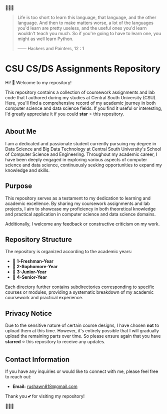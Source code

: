 🎉🎉🎉

> Life is too short to learn this language, that language, and the other language. And then to make matters worse, a lot of the languages you'd learn are pretty useless, and the useful ones you'd learn wouldn't teach you much. So if you're going to have to learn one, you might as well learn Python.
> 
> —— Hackers and Painters, 12 : 1

# CSU CS/DS Assignments Repository

Hi! 👋 Welcome to my repository!

This repository contains a collection of coursework assignments and lab code that I authored during my studies at Central South University (CSU). Here, you'll find a comprehensive record of my academic journey in both computer science and data science fields. If you find it useful or interesting, I'd greatly appreciate it if you could **star** ⭐️ this repository.
﻿
## About Me

I am a dedicated and passionate student currently pursuing my degree in Data Science and Big Data Technology at Central South University's School of Computer Science and Engineering. Throughout my academic career, I have been deeply engaged in exploring various aspects of computer science and data science, continuously seeking opportunities to expand my knowledge and skills.

## Purpose

This repository serves as a testament to my dedication to learning and academic excellence. By sharing my coursework assignments and lab projects, I aim to showcase my proficiency in both theoretical knowledge and practical application in computer science and data science domains.

Additionally, I welcome any feedback or constructive criticism on my work.

## Repository Structure

The repository is organized according to the academic years:
﻿
- 📁 **1-Freshman-Year**
- 📁 **2-Sophomore-Year**
- 📁 **3-Junior-Year**
- 📁 **4-Senior-Year**

Each directory further contains subdirectories corresponding to specific courses or modules, providing a systematic breakdown of my academic coursework and practical experience.

## Privacy Notice

Due to the sensitive nature of certain course designs, I have chosen **not** to upload them at this time. However, it's entirely possible that I will gradually upload the remaining parts over time. So please ensure again that you have **starred** ⭐️ this repository to receive any updates.
﻿
## Contact Information

If you have any inquiries or would like to connect with me, please feel free to reach out:

- **Email:** rushawn818@gmail.com

Thank you 💕 for visiting my repository!

🎉🎉🎉
